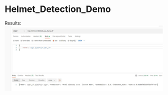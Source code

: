 # Helmet_Detection_Demo

Results:
![alt text](https://github.com/Mohand995/Digified_task/raw/master/Results/Correct/RF_MODEL2.jpg?raw=true)
